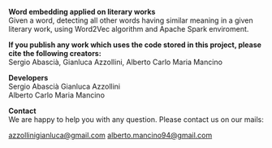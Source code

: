 **Word embedding applied on literary works** <br/>
Given a word, detecting all other words having similar meaning in a given literary work, using Word2Vec algorithm and Apache Spark enviroment. 

**If you publish any work which uses the code stored in this project, please cite the following creators:** <br/>
Sergio Abascià, Gianluca Azzollini, Alberto Carlo  Maria Mancino

**Developers** <br/>
Sergio Abascià
Gianluca Azzollini  
Alberto Carlo Maria Mancino

**Contact** <br/>
We are happy to help you with any question. Please contact us on our mails:

azzollinigianluca@gmail.com
alberto.mancino94@gmail.com
